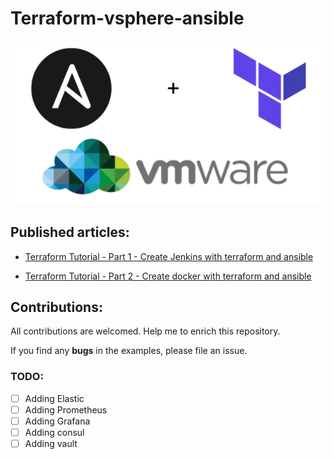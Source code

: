 # Terraform-vsphere-ansible

<p align="center">
 <img alt="vsphere Logo" src="image/vmware_vsphere.png">
</p>


## Published articles:

 - [Terraform Tutorial - Part 1 - Create Jenkins with terraform and ansible]()

 - [Terraform Tutorial - Part 2 - Create docker with terraform and ansible]()



## Contributions:

All contributions are welcomed. Help me to enrich this repository.

If you find any **bugs** in the examples, please file an issue.

### TODO:

 - [ ] Adding Elastic
 - [ ] Adding Prometheus
 - [ ] Adding Grafana
 - [ ] Adding consul
 - [ ] Adding vault
